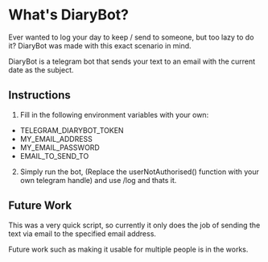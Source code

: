 # What's DiaryBot?

Ever wanted to log your day to keep / send to someone, but too lazy to do it? DiaryBot was made with this exact scenario in mind.

DiaryBot is a telegram bot that sends your text to an email with the current date as the subject.

## Instructions

1) Fill in the following environment variables with your own:
 - TELEGRAM_DIARYBOT_TOKEN
 - MY_EMAIL_ADDRESS
 - MY_EMAIL_PASSWORD
 - EMAIL_TO_SEND_TO
 
2) Simply run the bot, (Replace the userNotAuthorised() function with your own telegram handle) and use /log <whatever you wanna say here> and thats it.

## Future Work
This was a very quick script, so currently it only does the job of sending the text via email to the specified email address. 

Future work such as making it usable for multiple people is in the works.
